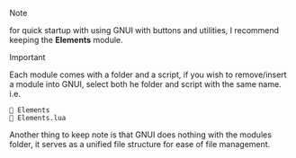 > [!NOTE]
> for quick startup with using GNUI with buttons and utilities, I recommend keeping the **Elements** module.

> [!IMPORTANT]
> Each module comes with a folder and a script, if you wish to remove/insert a module into GNUI, select both he folder and script with the same name.
> i.e. 
> ```
>📂 Elements
>📄 Elements.lua
> ```

Another thing to keep note is that GNUI does nothing with the modules folder, it serves as a unified file structure for ease of file management.